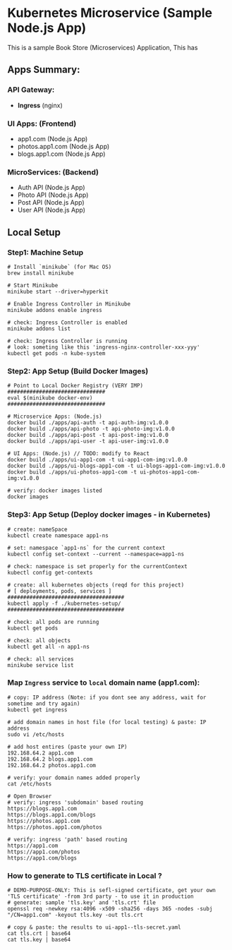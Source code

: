 # Kubernetes Microservice (Sample Node.js App)

This is a sample Book Store (Microservices) Application, This has

## Apps Summary:

### API Gateway:

- **Ingress** (nginx)

### UI Apps: (Frontend)

- app1.com (Node.js App)
- photos.app1.com (Node.js App)
- blogs.app1.com (Node.js App)

### MicroServices: (Backend)

- Auth API (Node.js App)
- Photo API (Node.js App)
- Post API (Node.js App)
- User API (Node.js App)

## Local Setup

### Step1: Machine Setup

```shell
# Install `minikube` (for Mac OS)
brew install minikube

# Start Minikube
minikube start --driver=hyperkit

# Enable Ingress Controller in Minikube
minikube addons enable ingress

# check: Ingress Controller is enabled
minikube addons list

# check: Ingress Controller is running
# look: someting like this 'ingress-nginx-controller-xxx-yyy'
kubectl get pods -n kube-system

```

### Step2: App Setup (Build Docker Images)

```shell
# Point to Local Docker Registry (VERY IMP)
###############################
eval $(minikube docker-env)
###############################

# Microservice Apps: (Node.js)
docker build ./apps/api-auth -t api-auth-img:v1.0.0
docker build ./apps/api-photo -t api-photo-img:v1.0.0
docker build ./apps/api-post -t api-post-img:v1.0.0
docker build ./apps/api-user -t api-user-img:v1.0.0

# UI Apps: (Node.js) // TODO: modify to React
docker build ./apps/ui-app1-com -t ui-app1-com-img:v1.0.0
docker build ./apps/ui-blogs-app1-com -t ui-blogs-app1-com-img:v1.0.0
docker build ./apps/ui-photos-app1-com -t ui-photos-app1-com-img:v1.0.0

# verify: docker images listed
docker images
```

### Step3: App Setup (Deploy docker images - in Kubernetes)

```shell
# create: nameSpace
kubectl create namespace app1-ns

# set: namespace `app1-ns` for the current context
kubectl config set-context --current --namespace=app1-ns

# check: namespace is set properly for the currentContext
kubectl config get-contexts

# create: all kubernetes objects (reqd for this project)
# [ deployments, pods, services ]
#####################################
kubectl apply -f ./kubernetes-setup/
#####################################

# check: all pods are running
kubectl get pods

# check: all objects
kubectl get all -n app1-ns

# check: all services
minikube service list

```

### Map `Ingress` service to `local` domain name (app1.com):

```shell
# copy: IP address (Note: if you dont see any address, wait for sometime and try again)
kubectl get ingress

# add domain names in host file (for local testing) & paste: IP address
sudo vi /etc/hosts

# add host entires (paste your own IP)
192.168.64.2 app1.com
192.168.64.2 blogs.app1.com
192.168.64.2 photos.app1.com

# verify: your domain names added properly
cat /etc/hosts

# Open Browser
# verify: ingress 'subdomain' based routing
https://blogs.app1.com
https://blogs.app1.com/blogs
https://photos.app1.com
https://photos.app1.com/photos

# verify: ingress 'path' based routing
https://app1.com
https://app1.com/photos
https://app1.com/blogs

```

### How to generate to TLS certificate in Local ?

```shell
# DEMO-PURPOSE-ONLY: This is sefl-signed certificate, get your own 'TLS certificate' -from 3rd party - to use it in production
# generate: sample 'tls.key' and 'tls.crt' file
openssl req -newkey rsa:4096 -x509 -sha256 -days 365 -nodes -subj "/CN=app1.com" -keyout tls.key -out tls.crt

# copy & paste: the results to ui-app1--tls-secret.yaml
cat tls.crt | base64
cat tls.key | base64
```
